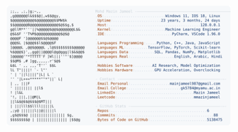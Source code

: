 <picture>
  <source srcset="https://raw.githubusercontent.com/mmazinjameel/mmazinjameel/main/dark_mode.svg?v=1740809572" media="(prefers-color-scheme: dark)">
  <img src="https://raw.githubusercontent.com/mmazinjameel/mmazinjameel/main/light_mode.svg?v=1740809572">
</picture>
